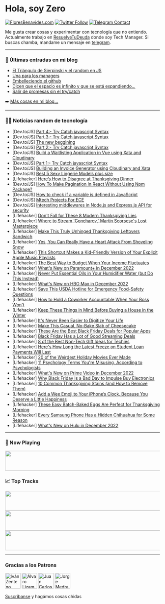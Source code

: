 # Hola, soy Zero

[![FloresBenavides.com](https://img.shields.io/website?down_message=oops&label=MiBlog&style=for-the-badge&up_message=online&url=https%3A%2F%2Ffloresbenavides.com)](https://floresbenavides.com) [![Twitter Follow](https://img.shields.io/twitter/follow/ZeroDragon?color=%231DA1F2&label=Follow&logo=twitter&logoColor=ffffff&style=for-the-badge)](https://twitter.com/zerodragon) [![Telegram Contact](https://img.shields.io/badge/escr%C3%ADbeme-ZeroDragon-%2326A5E4?style=for-the-badge&logo=telegram)](https://t.me/zerodragon)

Me gusta crear cosas y experimentar con tecnología que no entiendo.
Actualmente trabajo en [ResuelveTuDeuda](http://github.com/resuelve) donde soy Tech Manager.
Si buscas chamba, mandame un mensaje en [telegram](https://t.me/zerodragon).

---

### 📕 Últimas entradas en mi blog
<!-- BLOG-POST-LIST:START -->
- [El Triángulo de Sierpinski y el random en JS](https://floresbenavides.com/el-triangulo-de-sierpinski-y-el-random-en-js/)
- [Una para los managers](https://floresbenavides.com/una-para-los-managers/)
- [Embelleciendo el github](https://floresbenavides.com/embelleciendo-el-github/)
- [Dicen que el espacio es infinito y que se está expandiendo…](https://floresbenavides.com/dicen-que-el-espacio-es-infinito-y-que-se-esta-expandiendo/)
- [Salir de promesas sin el try/catch](https://floresbenavides.com/salir-de-promesas-sin-el-try-catch/)
<!-- BLOG-POST-LIST:END -->

➡️ [Más cosas en mi blog...](https://floresbenavides.com)

---

### 👨‍💻 Noticias random de tecnología
<!-- TECH-POSTS:START -->
- [Dev.to/JS] [Part 4:- Try Catch javascript Syntax](https://dev.to/akshdesai1/part-4-try-catch-javascript-syntax-565g)
- [Dev.to/JS] [Part 3:- Try Catch javascript Syntax](https://dev.to/akshdesai1/part-3-try-catch-javascript-syntax-2i31)
- [Dev.to/JS] [The new beggining](https://dev.to/actionpulse/the-new-beggining-3fi3)
- [Dev.to/JS] [Part 2:- Try Catch javascript Syntax](https://dev.to/akshdesai1/part-2-try-catch-javascript-syntax-15fh)
- [Dev.to/JS] [Build a Waitlisting Application in Vue using Xata and Cloudinary](https://dev.to/hackmamba/build-a-waitlisting-application-in-vue-using-xata-and-cloudinary-1anf)
- [Dev.to/JS] [Part 1:- Try Catch javascript Syntax](https://dev.to/akshdesai1/part-1-try-catch-javascript-syntax-2307)
- [Dev.to/JS] [Building an Invoice Generator using Cloudinary and Xata](https://dev.to/hackmamba/building-an-invoice-generator-using-cloudinary-and-xata-2b1d)
- [Dev.to/JS] [Best 5 Sexy Lingerie Models plus size](https://dev.to/zeeshan71435842/best-5-sexy-lingerie-models-plus-size-2j6g)
- [Lifehacker] [Here’s How to Disagree at Thanksgiving Dinner](https://lifehacker.com/here-s-how-to-disagree-at-thanksgiving-dinner-1849816916)
- [Dev.to/JS] [How To Make Pagination In React Without Using Npm Package?](https://dev.to/musayazlik/how-to-make-pagination-in-react-without-using-npm-package-2fgh)
- [Dev.to/JS] [How to check if a variable is defined in JavaScript](https://dev.to/collegewap/how-to-check-if-a-variable-is-defined-in-javascript-42p2)
- [Dev.to/JS] [Mtech Projects For ECE](https://dev.to/arunprakash142/mtech-projects-for-ece-3fmg)
- [Dev.to/JS] [Interesting middlewares in Node.js and Express.js API for security](https://dev.to/luizcalaca/interesting-middlewares-in-nodejs-and-expressjs-api-for-security-1elh)
- [Lifehacker] [Don&#39;t Fall for These 8 Modern Thanksgiving Lies](https://lifehacker.com/dont-fall-for-these-8-modern-thanksgiving-lies-1849818505)
- [Lifehacker] [Where to Stream &#39;Goncharov,&#39; Martin Scorsese&#39;s Lost Masterpiece](https://lifehacker.com/where-to-stream-goncharov-martin-scorseses-lost-master-1849817752)
- [Lifehacker] [Make This Truly Unhinged Thanksgiving Leftovers Sandwich](https://lifehacker.com/make-this-truly-unhinged-thanksgiving-leftovers-sandwic-1849818057)
- [Lifehacker] [Yes, You Can Really Have a Heart Attack From Shoveling Snow](https://lifehacker.com/yes-you-can-really-have-a-heart-attack-from-shoveling-1849818044)
- [Lifehacker] [This Shortcut Makes a Kid-Friendly Version of Your Explicit Apple Music Playlists](https://lifehacker.com/this-shortcut-makes-a-kid-friendly-version-of-your-expl-1849816768)
- [Lifehacker] [The Best Way to Budget When Your Income Fluctuates](https://lifehacker.com/the-best-way-to-budget-when-your-income-fluctuates-1849817240)
- [Lifehacker] [What&#39;s New on Paramount+ in December 2022](https://lifehacker.com/whats-new-on-paramount-in-december-2022-1849817476)
- [Lifehacker] [Never Put Essential Oils in Your Humidifier Water &lpar;but Do This Instead&rpar;](https://lifehacker.com/never-put-essential-oils-in-your-humidifier-water-but-1849816664)
- [Lifehacker] [What&#39;s New on HBO Max in December 2022](https://lifehacker.com/whats-new-on-hbo-max-in-december-2022-1849817318)
- [Lifehacker] [Save This USDA Hotline for Emergency Food-Safety Questions](https://lifehacker.com/save-this-usda-hotline-for-emergency-food-safety-questi-1849817203)
- [Lifehacker] [How to Hold a Coworker Accountable When Your Boss Won&#39;t](https://lifehacker.com/how-to-hold-a-coworker-accountable-when-your-boss-wont-1849816741)
- [Lifehacker] [Keep These Things in Mind Before Buying a House in the Winter](https://lifehacker.com/keep-these-things-in-mind-before-buying-a-house-in-the-1849817071)
- [Lifehacker] [It&#39;s Never Been Easier to Digitize Your Life](https://lifehacker.com/its-never-been-easier-to-digitize-your-life-1849816670)
- [Lifehacker] [Make This Casual, No-Bake Slab of Cheesecake](https://lifehacker.com/make-this-casual-no-bake-slab-of-cheesecake-1849816536)
- [Lifehacker] [These Are the Best Black Friday Deals for Popular Apps](https://lifehacker.com/these-are-the-best-black-friday-deals-for-popular-apps-1849816196)
- [Lifehacker] [Black Friday Has a Lot of Good Streaming Deals](https://lifehacker.com/black-friday-has-a-lot-of-good-streaming-deals-1849813362)
- [Lifehacker] [8 of the Best Non-Tech Gift Ideas for Techies](https://lifehacker.com/8-of-the-best-non-tech-gift-ideas-for-techies-1849811282)
- [Lifehacker] [Here&#39;s How Long the Latest Freeze on Student Loan Payments Will Last](https://lifehacker.com/heres-how-long-the-latest-freeze-on-student-loan-paymen-1849816263)
- [Lifehacker] [20 of the Weirdest Holiday Movies Ever Made](https://lifehacker.com/20-of-the-silliest-holiday-movies-ever-made-1849807913)
- [Lifehacker] [11 Psychology Terms You&#39;re Misusing, According to Psychologists](https://lifehacker.com/11-psychology-terms-youre-misusing-according-to-psycho-1849814611)
- [Lifehacker] [What&#39;s New on Prime Video in December 2022](https://lifehacker.com/whats-new-on-prime-video-in-december-2022-1849814629)
- [Lifehacker] [Why Black Friday Is a Bad Day to Impulse Buy Electronics](https://lifehacker.com/why-black-friday-is-a-bad-day-to-impulse-buy-electronic-1849814063)
- [Lifehacker] [10 Common Thanksgiving Stains &lpar;and How to Remove Them&rpar;](https://lifehacker.com/10-common-thanksgiving-stains-and-how-to-remove-them-1849813939)
- [Lifehacker] [Add a Wee Emoji to Your iPhone’s Clock, Because You Deserve a Little Happiness](https://lifehacker.com/add-a-wee-emoji-to-your-iphone-s-clock-because-you-des-1849813558)
- [Lifehacker] [These Easy Batch-Baked Eggs Are Perfect for Thanksgiving Morning](https://lifehacker.com/these-easy-batch-baked-eggs-are-perfect-for-thanksgivin-1849813715)
- [Lifehacker] [Every Samsung Phone Has a Hidden Chihuahua for Some Reason](https://lifehacker.com/every-samsung-phone-has-a-hidden-chihuahua-for-some-rea-1849812864)
- [Lifehacker] [What&#39;s New on Hulu in December 2022](https://lifehacker.com/whats-new-on-hulu-in-december-2022-1849813413)<!-- TECH-POSTS:END -->

---

### 🎵 Now Playing
<a href="https://spotify-now-playing-dun.vercel.app/now-playing?open"><img src="https://spotify-now-playing-dun.vercel.app/now-playing" width="540" height="64"></a>

### 📈 Top Tracks
<a href="https://spotify-now-playing-dun.vercel.app/top-tracks?i=1&open"><img src="https://spotify-now-playing-dun.vercel.app/top-tracks?i=1" width="540" height="64"></a>
<a href="https://spotify-now-playing-dun.vercel.app/top-tracks?i=2&open"><img src="https://spotify-now-playing-dun.vercel.app/top-tracks?i=2" width="540" height="64"></a>
<a href="https://spotify-now-playing-dun.vercel.app/top-tracks?i=3&open"><img src="https://spotify-now-playing-dun.vercel.app/top-tracks?i=3" width="540" height="64"></a>

---

### Gracias a los Patrons
[<img src="https://avatars.githubusercontent.com/u/243380?v=4" alt="Iván Zenteno" width="50px">](https://github.com/k001) [<img src="https://avatars.githubusercontent.com/u/19955639?v=4" alt="Álvaro Lizama" width="50px">](https://github.com/alvarolizama) [<img src="https://avatars.githubusercontent.com/u/2718753?v=4" alt="Juan Carlos Ruiz" width="50px">](https://github.com/JuanCrg90) [<img src="https://avatars.githubusercontent.com/u/37025?v=4" alt="Jorge Medrano" width="50px">](https://github.com/h1pp1e) 

[Suscríbanse](https://www.patreon.com/zerodragon) y hagámos cosas chidas

